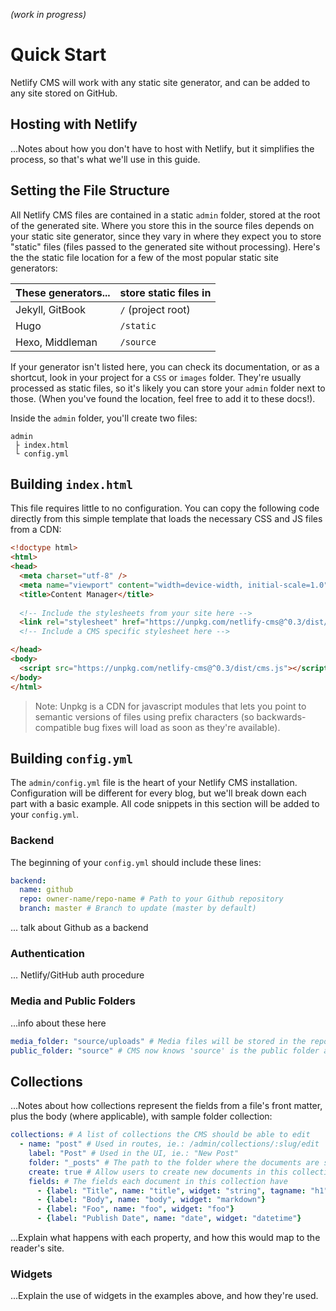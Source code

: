 *(work in progress)*
# Quick Start

Netlify CMS will work with any static site generator, and can be added to any site stored on GitHub.

## Hosting with Netlify
...Notes about how you don't have to host with Netlify, but it simplifies the process, so that's what we'll use in this guide.

## Setting the File Structure
All Netlify CMS files are contained in a static `admin` folder, stored at the root of the generated site. Where you store this in the source files depends on your static site generator, since they vary in where they expect you to store "static" files (files passed to the generated site without processing). Here's the the static file location for a few of the most popular static site generators:

These generators... | store static files in
--- | ---
Jekyll, GitBook | `/` (project root)
Hugo | `/static`
Hexo, Middleman | `/source`

If your generator isn't listed here, you can check its documentation, or as a shortcut, look in your project for a `CSS` or `images` folder. They're usually processed as static files, so it's likely you can store your `admin` folder next to those. (When you've found the location, feel free to add it to these docs!).

Inside the `admin` folder, you'll create two files:

```
admin
 ├ index.html
 └ config.yml
```

## Building `index.html`
This file requires little to no configuration. You can copy the following code directly from this simple template that loads the necessary CSS and JS files from a CDN:
``` html
<!doctype html>
<html>
<head>
  <meta charset="utf-8" />
  <meta name="viewport" content="width=device-width, initial-scale=1.0" />
  <title>Content Manager</title>
  
  <!-- Include the stylesheets from your site here -->
  <link rel="stylesheet" href="https://unpkg.com/netlify-cms@^0.3/dist/cms.css" />
  <!-- Include a CMS specific stylesheet here -->

</head>
<body>
  <script src="https://unpkg.com/netlify-cms@^0.3/dist/cms.js"></script>
</body>
</html>
```
>Note: Unpkg is a CDN for javascript modules that lets you point to semantic versions of files using prefix characters (so backwards-compatible bug fixes will load as soon as they're available).

## Building `config.yml`
The `admin/config.yml` file is the heart of your Netlify CMS installation. Configuration will be different for every blog, but we'll break down each part with a basic example.  All code snippets in this section will be added to your `config.yml`.

### Backend
The beginning of your `config.yml` should include these lines:

``` yaml
backend:
  name: github
  repo: owner-name/repo-name # Path to your Github repository
  branch: master # Branch to update (master by default)
```
... talk about Github as a backend

### Authentication
... Netlify/GitHub auth procedure

### Media and Public Folders
...info about these here

``` yaml
media_folder: "source/uploads" # Media files will be stored in the repo under source/uploads
public_folder: "source" # CMS now knows 'source' is the public folder and will strip this from the path
```

## Collections
...Notes about how collections represent the fields from a file's front matter, plus the body (where applicable), with sample folder collection:
  
``` yaml
collections: # A list of collections the CMS should be able to edit
  - name: "post" # Used in routes, ie.: /admin/collections/:slug/edit
    label: "Post" # Used in the UI, ie.: "New Post"
    folder: "_posts" # The path to the folder where the documents are stored
    create: true # Allow users to create new documents in this collection
    fields: # The fields each document in this collection have
      - {label: "Title", name: "title", widget: "string", tagname: "h1"}
      - {label: "Body", name: "body", widget: "markdown"}
      - {label: "Foo", name: "foo", widget: "foo"}
      - {label: "Publish Date", name: "date", widget: "datetime"}
```
...Explain what happens with each property, and how this would map to the reader's site.

### Widgets
...Explain the use of widgets in the examples above, and how they're used.  
  
  
